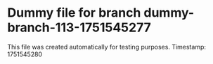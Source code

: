 # Dummy file for branch dummy-branch-113-1751545277

This file was created automatically for testing purposes.
Timestamp: 1751545280
